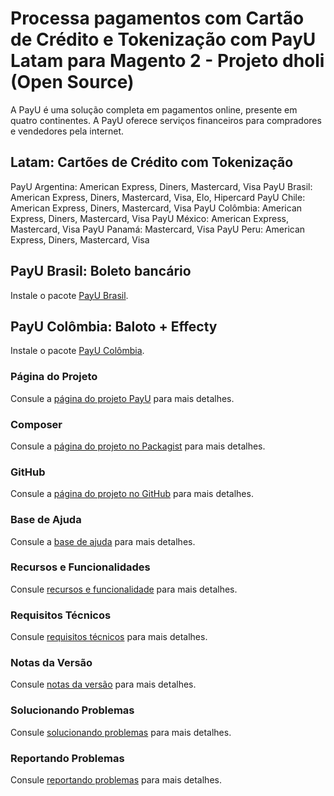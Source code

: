 # Processa pagamentos com Cartão de Crédito e Tokenização com PayU Latam para Magento 2 - Projeto dholi (Open Source)

A PayU é uma solução completa em pagamentos online, presente em quatro continentes. A PayU oferece serviços financeiros para compradores e vendedores pela internet.

## Latam: Cartões de Crédito com Tokenização

PayU Argentina: American Express, Diners, Mastercard, Visa
PayU Brasil: American Express, Diners, Mastercard, Visa, Elo, Hipercard
PayU Chile: American Express, Diners, Mastercard, Visa
PayU Colômbia: American Express, Diners, Mastercard, Visa
PayU México: American Express, Mastercard, Visa
PayU Panamá: Mastercard, Visa
PayU Peru: American Express, Diners, Mastercard, Visa

## PayU Brasil: Boleto bancário
Instale o pacote [PayU Brasil](https://packagist.org/packages/dholi/module-dholi-payu-br).

## PayU Colômbia: Baloto + Effecty
Instale o pacote [PayU Colômbia](https://packagist.org/packages/dholi/module-dholi-payu-co).

### Página do Projeto
Consule a [página do projeto PayU](https://www.dholi.dev/payu) para mais detalhes.

### Composer
Consule a [página do projeto no Packagist](https://packagist.org/packages/dholi/module-dholi-payu) para mais detalhes.

### GitHub
Consule a [página do projeto no GitHub](https://github.com/dholidev/module-dholi-payu-mirror) para mais detalhes.

### Base de Ajuda
Consule a [base de ajuda](https://docs.dholi.dev/payu) para mais detalhes.

### Recursos e Funcionalidades
Consule [recursos e funcionalidade](https://docs.dholi.dev/payu) para mais detalhes.

### Requisitos Técnicos
Consule [requisitos técnicos](https://docs.dholi.dev/payu) para mais detalhes.

### Notas da Versão
Consule [notas da versão](https://github.com/dholidev/module-dholi-payu-mirror/blob/master/CHANGELOG.md) para mais detalhes.

### Solucionando Problemas
Consule [solucionando problemas](https://docs.dholi.dev/payu/solucionando-problemas) para mais detalhes.

### Reportando Problemas
Consule [reportando problemas](https://docs.dholi.dev/payu/reportando-problemas) para mais detalhes.
